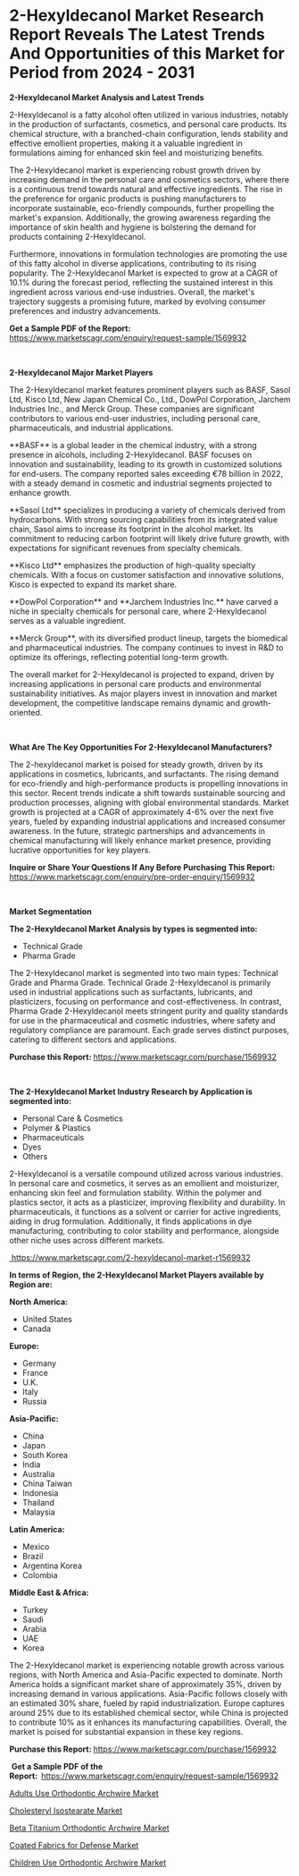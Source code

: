 <p><h1>2-Hexyldecanol Market Research Report Reveals The Latest Trends And Opportunities of this Market for Period from 2024 - 2031</h1></p><p><strong>2-Hexyldecanol Market Analysis and Latest Trends</strong></p>
<p><p>2-Hexyldecanol is a fatty alcohol often utilized in various industries, notably in the production of surfactants, cosmetics, and personal care products. Its chemical structure, with a branched-chain configuration, lends stability and effective emollient properties, making it a valuable ingredient in formulations aiming for enhanced skin feel and moisturizing benefits.</p><p>The 2-Hexyldecanol market is experiencing robust growth driven by increasing demand in the personal care and cosmetics sectors, where there is a continuous trend towards natural and effective ingredients. The rise in the preference for organic products is pushing manufacturers to incorporate sustainable, eco-friendly compounds, further propelling the market's expansion. Additionally, the growing awareness regarding the importance of skin health and hygiene is bolstering the demand for products containing 2-Hexyldecanol.</p><p>Furthermore, innovations in formulation technologies are promoting the use of this fatty alcohol in diverse applications, contributing to its rising popularity. The 2-Hexyldecanol Market is expected to grow at a CAGR of 10.1% during the forecast period, reflecting the sustained interest in this ingredient across various end-use industries. Overall, the market's trajectory suggests a promising future, marked by evolving consumer preferences and industry advancements.</p></p>
<p><strong>Get a Sample PDF of the Report:&nbsp;</strong> <a href="https://www.marketscagr.com/enquiry/request-sample/1569932?utm_campaign=1422&utm_medium=2&utm_source=Github&utm_content=ia&utm_term=14102024&utm_id=2-hexyldecanol">https://www.marketscagr.com/enquiry/request-sample/1569932</a></p>
<p>&nbsp;</p>
<p><strong>2-Hexyldecanol Major Market Players</strong></p>
<p><p>The 2-Hexyldecanol market features prominent players such as BASF, Sasol Ltd, Kisco Ltd, New Japan Chemical Co., Ltd., DowPol Corporation, Jarchem Industries Inc., and Merck Group. These companies are significant contributors to various end-user industries, including personal care, pharmaceuticals, and industrial applications.</p><p>**BASF** is a global leader in the chemical industry, with a strong presence in alcohols, including 2-Hexyldecanol. BASF focuses on innovation and sustainability, leading to its growth in customized solutions for end-users. The company reported sales exceeding €78 billion in 2022, with a steady demand in cosmetic and industrial segments projected to enhance growth.</p><p>**Sasol Ltd** specializes in producing a variety of chemicals derived from hydrocarbons. With strong sourcing capabilities from its integrated value chain, Sasol aims to increase its footprint in the alcohol market. Its commitment to reducing carbon footprint will likely drive future growth, with expectations for significant revenues from specialty chemicals.</p><p>**Kisco Ltd** emphasizes the production of high-quality specialty chemicals. With a focus on customer satisfaction and innovative solutions, Kisco is expected to expand its market share. </p><p>**DowPol Corporation** and **Jarchem Industries Inc.** have carved a niche in specialty chemicals for personal care, where 2-Hexyldecanol serves as a valuable ingredient. </p><p>**Merck Group**, with its diversified product lineup, targets the biomedical and pharmaceutical industries. The company continues to invest in R&D to optimize its offerings, reflecting potential long-term growth.</p><p>The overall market for 2-Hexyldecanol is projected to expand, driven by increasing applications in personal care products and environmental sustainability initiatives. As major players invest in innovation and market development, the competitive landscape remains dynamic and growth-oriented.</p></p>
<p>&nbsp;</p>
<p><strong>What Are The Key Opportunities For 2-Hexyldecanol Manufacturers?</strong></p>
<p><p>The 2-hexyldecanol market is poised for steady growth, driven by its applications in cosmetics, lubricants, and surfactants. The rising demand for eco-friendly and high-performance products is propelling innovations in this sector. Recent trends indicate a shift towards sustainable sourcing and production processes, aligning with global environmental standards. Market growth is projected at a CAGR of approximately 4-6% over the next five years, fueled by expanding industrial applications and increased consumer awareness. In the future, strategic partnerships and advancements in chemical manufacturing will likely enhance market presence, providing lucrative opportunities for key players.</p></p>
<p><strong>Inquire or Share Your Questions If Any Before Purchasing This Report:</strong> <a href="https://www.marketscagr.com/enquiry/pre-order-enquiry/1569932?utm_campaign=1422&utm_medium=2&utm_source=Github&utm_content=ia&utm_term=14102024&utm_id=2-hexyldecanol">https://www.marketscagr.com/enquiry/pre-order-enquiry/1569932</a></p>
<p>&nbsp;</p>
<p><strong>Market Segmentation</strong></p>
<p><strong>The 2-Hexyldecanol Market Analysis by types is segmented into:</strong></p>
<p><ul><li>Technical Grade</li><li>Pharma Grade</li></ul></p>
<p><p>The 2-Hexyldecanol market is segmented into two main types: Technical Grade and Pharma Grade. Technical Grade 2-Hexyldecanol is primarily used in industrial applications such as surfactants, lubricants, and plasticizers, focusing on performance and cost-effectiveness. In contrast, Pharma Grade 2-Hexyldecanol meets stringent purity and quality standards for use in the pharmaceutical and cosmetic industries, where safety and regulatory compliance are paramount. Each grade serves distinct purposes, catering to different sectors and applications.</p></p>
<p><strong>Purchase this Report:&nbsp;</strong><a href="https://www.marketscagr.com/purchase/1569932?utm_campaign=1422&utm_medium=2&utm_source=Github&utm_content=ia&utm_term=14102024&utm_id=2-hexyldecanol">https://www.marketscagr.com/purchase/1569932</a></p>
<p>&nbsp;</p>
<p><strong>The 2-Hexyldecanol Market Industry Research by Application is segmented into:</strong></p>
<p><ul><li>Personal Care & Cosmetics</li><li>Polymer & Plastics</li><li>Pharmaceuticals</li><li>Dyes</li><li>Others</li></ul></p>
<p><p>2-Hexyldecanol is a versatile compound utilized across various industries. In personal care and cosmetics, it serves as an emollient and moisturizer, enhancing skin feel and formulation stability. Within the polymer and plastics sector, it acts as a plasticizer, improving flexibility and durability. In pharmaceuticals, it functions as a solvent or carrier for active ingredients, aiding in drug formulation. Additionally, it finds applications in dye manufacturing, contributing to color stability and performance, alongside other niche uses across different markets.</p></p>
<p><a href="https://www.marketscagr.com/2-hexyldecanol-market-r1569932?utm_campaign=1422&utm_medium=2&utm_source=Github&utm_content=ia&utm_term=14102024&utm_id=2-hexyldecanol">&nbsp;https://www.marketscagr.com/2-hexyldecanol-market-r1569932</a></p>
<p><strong>In terms of Region, the 2-Hexyldecanol Market Players available by Region are:</strong></p>
<p>
    <p> <strong> North America: </strong>
        <ul>
            <li>United States</li>
            <li>Canada</li>
        </ul>
        </p> 
    <p> <strong> Europe: </strong>
        <ul>
            <li>Germany</li>
            <li>France</li>
            <li>U.K.</li>
            <li>Italy</li>
            <li>Russia</li>
        </ul>
        </p> 
    <p> <strong> Asia-Pacific: </strong>
        <ul>
            <li>China</li>
            <li>Japan</li>
            <li>South Korea</li>
            <li>India</li>
            <li>Australia</li>
            <li>China Taiwan</li>
            <li>Indonesia</li>
            <li>Thailand</li>
            <li>Malaysia</li>
        </ul>
        </p> 
    <p> <strong> Latin America: </strong>
        <ul>
            <li>Mexico</li>
            <li>Brazil</li>
            <li>Argentina Korea</li>
            <li>Colombia</li>
        </ul>
        </p> 
    <p> <strong> Middle East & Africa: </strong>
        <ul>
            <li>Turkey</li>
            <li>Saudi</li>
            <li>Arabia</li>
            <li>UAE</li>
            <li>Korea</li>
        </ul>
    </p>
    </p>
<p><p>The 2-Hexyldecanol market is experiencing notable growth across various regions, with North America and Asia-Pacific expected to dominate. North America holds a significant market share of approximately 35%, driven by increasing demand in various applications. Asia-Pacific follows closely with an estimated 30% share, fueled by rapid industrialization. Europe captures around 25% due to its established chemical sector, while China is projected to contribute 10% as it enhances its manufacturing capabilities. Overall, the market is poised for substantial expansion in these key regions.</p></p>
<p><strong>Purchase this Report: </strong><a href="https://www.marketscagr.com/purchase/1569932?utm_campaign=1422&utm_medium=2&utm_source=Github&utm_content=ia&utm_term=14102024&utm_id=2-hexyldecanol">https://www.marketscagr.com/purchase/1569932</a></p>
<p>&nbsp;<strong>Get a Sample PDF of the Report:&nbsp;&nbsp;</strong><a href="https://www.marketscagr.com/enquiry/request-sample/1569932?utm_campaign=1422&utm_medium=2&utm_source=Github&utm_content=ia&utm_term=14102024&utm_id=2-hexyldecanol">https://www.marketscagr.com/enquiry/request-sample/1569932</a></p>
<p><strong></strong></p>
<p><p><a href="https://www.linkedin.com/pulse/adults-use-orthodontic-archwire-market-strategic-insights-o0kuc?trk=public_post_embed_feed-article-content&utm_campaign=1422&utm_medium=2&utm_source=Github&utm_content=ia&utm_term=14102024&utm_id=2-hexyldecanol">Adults Use Orthodontic Archwire Market</a></p><p><a href="https://github.com/dringals/Market-Research-Report-List-6/blob/main/cholesteryl-isostearate-market.md?utm_campaign=1422&utm_medium=2&utm_source=Github&utm_content=ia&utm_term=14102024&utm_id=2-hexyldecanol">Cholesteryl Isostearate Market</a></p><p><a href="https://www.linkedin.com/pulse/beta-titanium-orthodontic-archwire-market-segmentation-fmr9e?utm_campaign=1422&utm_medium=2&utm_source=Github&utm_content=ia&utm_term=14102024&utm_id=2-hexyldecanol">Beta Titanium Orthodontic Archwire Market</a></p><p><a href="https://github.com/johnieimmarta/Market-Research-Report-List-1/blob/main/coated-fabrics-for-defense-market.md?utm_campaign=1422&utm_medium=2&utm_source=Github&utm_content=ia&utm_term=14102024&utm_id=2-hexyldecanol">Coated Fabrics for Defense Market</a></p><p><a href="https://www.linkedin.com/pulse/pulse-children-use-orthodontic-archwire-rhythms-change-jtrjc?trk=public_post_embed_feed-article-content&utm_campaign=1422&utm_medium=2&utm_source=Github&utm_content=ia&utm_term=14102024&utm_id=2-hexyldecanol">Children Use Orthodontic Archwire Market</a></p></p>